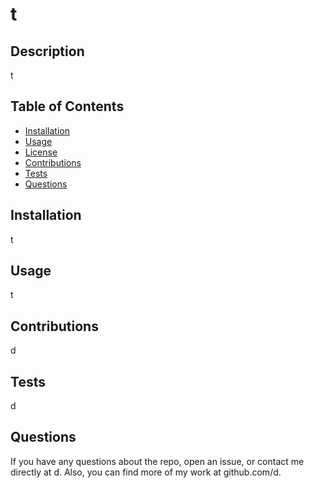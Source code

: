 
  # t

  ## Description

  t

  ## Table of Contents

  * [Installation](#installation)
  * [Usage](#usage)
  * [License](#license)
  * [Contributions](#contributions)
  * [Tests](#tests)
  * [Questions](#questions)

  ## Installation

  t

  ## Usage

  t

  ## Contributions

  d

  ## Tests

  d

  ## Questions

  If you have any questions about the repo, open an issue, or contact me directly at d. Also, you can
  find more of my work at github.com/d.

